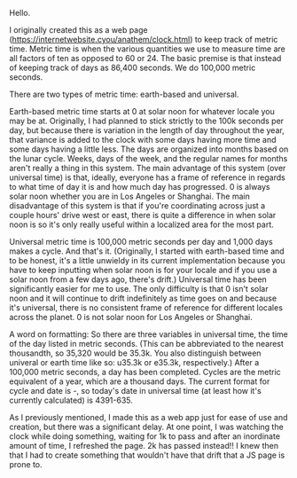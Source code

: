 Hello.

I originally created this as a web page (https://internetwebsite.cyou/anathem/clock.html) to keep track of metric time. Metric time is when the various quantities we use to measure time are all factors of ten as opposed to 60 or 24. The basic premise is that instead of keeping track of days as 86,400 seconds. We do 100,000 metric seconds. 

There are two types of metric time: earth-based and universal. 

Earth-based metric time starts at 0 at solar noon for whatever locale you may be at. Originally, I had planned to stick strictly to the 100k seconds per day, but because there is variation in the length of day throughout the year, that variance is added to the clock with some days having more time and some days having a little less. The days are organized into months based on the lunar cycle. Weeks, days of the week, and the regular names for months aren't really a thing in this system. The main advantage of this system (over universal time) is that, ideally, everyone has a frame of reference in regards to what time of day it is and how much day has progressed. 0 is always solar noon whether you are in Los Angeles or Shanghai. The main disadvantage of this system is that if you're coordinating across just a couple hours' drive west or east, there is quite a difference in when solar noon is so it's only really useful within a localized area for the most part.

Universal metric time is 100,000 metric seconds per day and 1,000 days makes a cycle. And that's it. (Originally, I started with earth-based time and to be honest, it's a little unwieldy in its current implementation because you have to keep inputting when solar noon is for your locale and if you use a solar noon from a few days ago, there's drift.) Universal time has been significantly easier for me to use. The only difficulty is that 0 isn't solar noon and it will continue to drift indefinitely as time goes on and because it's universal, there is no consistent frame of reference for different locales across the planet. 0 is not solar noon for Los Angeles or Shanghai. 

A word on formatting: So there are three variables in universal time, the time of the day listed in metric seconds. (This can be abbreviated to the nearest thousandth, so 35,320 would be 35.3k. You also distinguish between univeral or earth time like so: u35.3k or e35.3k, respectively.) After a 100,000 metric seconds, a day has been completed. Cycles are the metric equivalent of a year, which are a thousand days. The current format for cycle and date is <cycle>-<day>, so today's date in universal time (at least how it's currently calculated) is 4391-635.

As I previously mentioned, I made this as a web app just for ease of use and creation, but there was a significant delay. At one point, I was watching the clock while doing something, waiting for 1k to pass and after an inordinate amount of time, I refreshed the page. 2k has passed instead!! I knew then that I had to create something that wouldn't have that drift that a JS page is prone to. 

